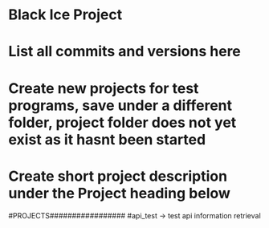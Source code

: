 # Black Ice Project
# List all commits and versions here
# Create new projects for test programs, save under a different folder, project folder does not yet exist as it hasnt been started
# Create short project description under the Project heading below

#PROJECTS#################
#api_test -> test api information retrieval